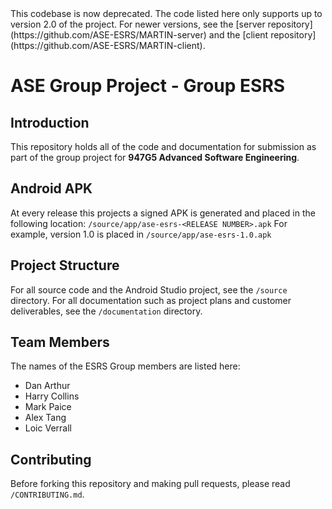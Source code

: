 <aside class="warning">
This codebase is now deprecated. The code listed here only supports up to version 2.0 of the project. For newer versions, see the [server repository](https://github.com/ASE-ESRS/MARTIN-server) and the [client repository](https://github.com/ASE-ESRS/MARTIN-client).
</aside>

# ASE Group Project - Group ESRS

## Introduction
This repository holds all of the code and documentation for submission as part of the group project for **947G5 Advanced Software Engineering**.

## Android APK
At every release this projects a signed APK is generated and placed in the following location:
`/source/app/ase-esrs-<RELEASE NUMBER>.apk`
For example, version 1.0 is placed in `/source/app/ase-esrs-1.0.apk`

## Project Structure
For all source code and the Android Studio project, see the `/source` directory. For all documentation such as project plans and customer deliverables, see the `/documentation` directory.

## Team Members
The names of the ESRS Group members are listed here:

- Dan Arthur
- Harry Collins
- Mark Paice
- Alex Tang
- Loic Verrall

## Contributing
Before forking this repository and making pull requests, please read `/CONTRIBUTING.md`.
